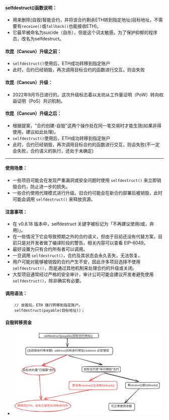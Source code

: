 
#### selfdestruct()函数说明：
- 用来删除(自毁)智能合约，并将该合约剩余ETH转到指定地址(目标地址，不需要有```receive()```或```fallback()```也能接收ETH)。
- 它最早被命名为suicide（自杀），但是这个词太敏感。为了保护抑郁的程序员，改名为selfdestruct。

#### 坎昆（Cancun）升级之前：
- ```selfdestruct()```使用后，ETH成功转移到指定账户
- 此时，合约已经销毁，再次调用目标合约的函数进行交互，则会失败

#### 坎昆（Cancun）升级：
- 2022年9月15日进行的。这次升级标志着以太坊从工作量证明（PoW）转向权益证明（PoS）共识机制。

#### 坎昆（Cancun）升级之后：
- 根据提案，"合约创建-自毁"这两个操作处在同一笔交易时才能生效(如果非得使用，建议如此处理)。
- ```selfdestruct()```使用后，ETH成功转移到指定账户
- 此时，合约已经销毁，再次调用目标合约的函数进行交互，则会失败(不一定会失败，合约语义的执行，还处于未确定)

---------------------------------------------------------------------------------------------------

#### 使用场景：
- 一些项目可能会在发现严重漏洞或安全问题时使用 ```selfdestruct()``` 来立即销毁合约，防止进一步的损失。
- 一些合约使用代理模式进行升级。旧合约可能会在新合约部署后被销毁，此时可能会调用 ```selfdestruct()``` 来释放资源。

#### 注意事项：
- 在 v0.8.18 版本中，selfdestruct 关键字被标记为「不再建议使用(或，弃用)」。
- 在一些情况下它会导致预期之外的合约语义，但由于目前还没有代替方案，目前只是对开发者做了编译阶段的警告，相关内容可以查看 EIP-6049。
- 最好设置为只有合约所有者可以调用。
- 一旦调用 ```selfdestruct()```，合约及其状态会永久丢失，无法恢复。
- 用户可能对能够被销毁的合约产生不安，因此许多项目选择不使用 ```selfdestruct()```，而是通过其他机制来处理合约的升级或关闭。
- 大型项目通常经过严格的安全审计，审计公司可能会建议开发者避免使用 ```selfdestruct()```，除非确实有必要。

#### 调用语法：
```
    // 自毁后，ETH 强行转移到指定账户。
    selfdestruct(payable(目标地址))；
```

#### 自毁转移资金
- ![](../images/selfdestruct.png "")
